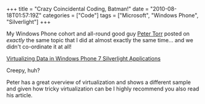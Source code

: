 +++
title = "Crazy Coincidental Coding, Batman!"
date = "2010-08-18T01:57:19Z"
categories = ["Code"]
tags = ["Microsoft", "Windows Phone", "Silverlight"]
+++

My Windows Phone cohort and all-round good guy [Peter Torr](http://blogs.msdn.com/b/ptorr/) posted on _exactly_ the same topic that I did at almost exactly the same time... and we didn't co-ordinate it at all!

[Virtualizing Data in Windows Phone 7 Silverlight Applications](http://blogs.msdn.com/b/ptorr/archive/2010/08/16/virtualizing-data-in-windows-phone-7-silverlight-applications.aspx)

Creepy, huh?

Peter has a great overview of virtualization and shows a different sample and given how tricky virtualization can be I highly recommend you also read his article.
